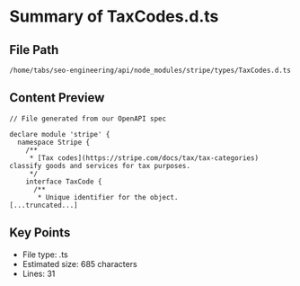 # Summary of TaxCodes.d.ts
  
## File Path
`/home/tabs/seo-engineering/api/node_modules/stripe/types/TaxCodes.d.ts`

## Content Preview
```
// File generated from our OpenAPI spec

declare module 'stripe' {
  namespace Stripe {
    /**
     * [Tax codes](https://stripe.com/docs/tax/tax-categories) classify goods and services for tax purposes.
     */
    interface TaxCode {
      /**
       * Unique identifier for the object.
[...truncated...]
```

## Key Points
- File type: .ts
- Estimated size: 685 characters
- Lines: 31
